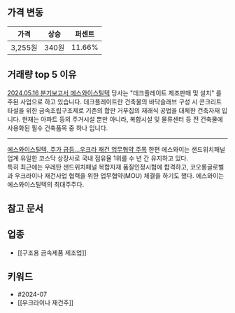 ## 가격 변동
| 가격     | 상승   | 퍼센트    |
| ------ | ---- | ------ |
| 3,255원 | 340원 | 11.66% |
## 거래량 top 5 이유
[2024.05.16 분기보고서 에스와이스틸텍](https://dart.fss.or.kr/dsaf001/main.do?rcpNo=20240516000432)
당사는 "데크플레이트 제조판매 및 설치" 를 주된 사업으로 하고 있습니다. 데크플레이트란 건축물의 바닥슬래브 구성 시 콘크리트 타설을 위한 금속조립구조제로 기존의 합판 거푸집의 재래식 공법을 대체한 건축자재 입니다. 현재는 아파트 등의 주거시설 뿐만 아니라, 복합시설 및 물류센터 등 전 건축물에 사용화된 필수 건축품목 중 하나 입니다.

---
[에스와이스틸텍, 주가 급등...우크라 재건 업무협약 주목](https://www.thebigdata.co.kr/view.php?ud=202401300629395141cd1e7f0bdf_23)
한편 에스와이는 샌드위치패널업계 유일한 코스닥 상장사로 국내 점유율 1위를 수 년 간 유지하고 있다.   
특히 최근에는 우레탄 샌드위치패널 복합자재 품질인정시험에 합격하고, 코오롱글로벌과 우크라이나 재건사업 협력을 위한 업무협약(MOU) 체결을 하기도 했다. 에스와이는 에스와이스틸텍의 최대주주다.

## 참고 문서

## 업종
- [[구조용 금속제품 제조업]]
## 키워드
- #2024-07 
- [[우크라이나 재건주]]
